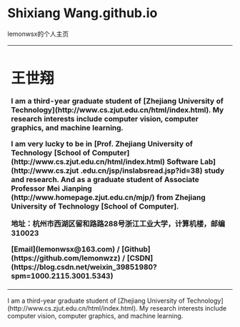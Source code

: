 # Shixiang Wang.github.io
lemonwsx的个人主页
<table border="0">
  <tr>
    <td width="75%">
      <h1>王世翔</h1>
      <p><b>I am a third-year graduate student of [Zhejiang University of Technology](http://www.cs.zjut.edu.cn/html/index.html). My research interests include computer vision, computer graphics, and machine learning.</b></p>
      <p><b>I am very lucky to be in [Prof. Zhejiang University of Technology [School of Computer](http://www.cs.zjut.edu.cn/html/index.html) Software Lab](http://www.cs.zjut .edu.cn/jsp/inslabsread.jsp?id=38) study and research. And as a graduate student of Associate Professor Mei Jianping (http://www.homepage.zjut.edu.cn/mjp/) from Zhejiang University of Technology [School of Computer].</b></p>
      <p><b>地址：杭州市西湖区留和路路288号浙江工业大学，计算机楼，邮编310023</b></p>
       <p><b>[Email](lemonwsx@163.com) / [Github](https://github.com/lemonwzz) / [CSDN](https://blog.csdn.net/weixin_39851980?spm=1000.2115.3001.5343)</b></p>
    </td>
<!--     <td width="25%">
      <img src="/zhengjianzhao.jpg" width="100%">      % 插入证件照代码
    </td> -->
  </tr>
</table>
I am a third-year graduate student of [Zhejiang University of Technology](http://www.cs.zjut.edu.cn/html/index.html). My research interests include computer vision, computer graphics, and machine learning.

